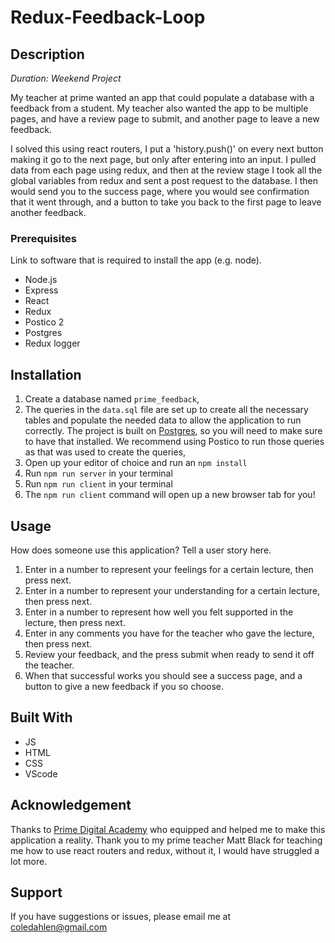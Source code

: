 # Redux-Feedback-Loop

## Description

_Duration: Weekend Project_

My teacher at prime wanted an app that could populate a database with a feedback from a student. My teacher also wanted the app to be multiple pages, and have a review page to submit, and another page to leave a new feedback. 

I solved this using react routers, I put a 'history.push()' on every next button making it go to the next page, but only after entering into an input. I pulled data from each page using redux, and then at the review stage I took all the global variables from redux and sent a post request to the database. I then would send you to the success page, where you would see confirmation that it went through, and a button to take you back to the first page to leave another feedback.

### Prerequisites

Link to software that is required to install the app (e.g. node).

- Node.js
- Express
- React
- Redux
- Postico 2
- Postgres
- Redux logger

## Installation

1. Create a database named `prime_feedback`,
2. The queries in the `data.sql` file are set up to create all the necessary tables and populate the needed data to allow the application to run correctly. The project is built on [Postgres](https://www.postgresql.org/download/), so you will need to make sure to have that installed. We recommend using Postico to run those queries as that was used to create the queries, 
3. Open up your editor of choice and run an `npm install`
4. Run `npm run server` in your terminal
5. Run `npm run client` in your terminal
6. The `npm run client` command will open up a new browser tab for you!

## Usage
How does someone use this application? Tell a user story here.

1. Enter in a number to represent your feelings for a certain lecture, then press next.
2. Enter in a number to represent your understanding for a certain lecture, then press next.
3. Enter in a number to represent how well you felt supported in the lecture, then press next.
4. Enter in any comments you have for the teacher who gave the lecture, then press next.
5. Review your feedback, and the press submit when ready to send it off the teacher.
6. When that successful works you should see a success page, and a button to give a new feedback if you so choose.


## Built With

- JS
- HTML
- CSS
- VScode

## Acknowledgement
Thanks to [Prime Digital Academy](www.primeacademy.io) who equipped and helped me to make this application a reality. Thank you to my prime teacher Matt Black for teaching me how to use react routers and redux, without it, I would have struggled a lot more.

## Support
If you have suggestions or issues, please email me at [coledahlen@gmail.com](www.google.com)